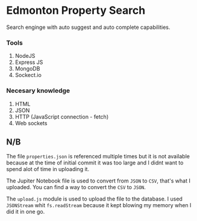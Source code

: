 # Edmonton Property Search

Search enginge with auto suggest and auto complete capabilities. 

### Tools
1. NodeJS
2. Express JS
3. MongoDB
4. Sockect.io

### Necesary knowledge
1. HTML
2. JSON
3. HTTP (JavaScript connection - fetch)
4. Web sockets

## N/B
The file `properties.json` is referenced multiple times but it is not available because at the time of initial commit it was too large and I didnt want to spend alot of time in uploading it.

The Jupiter Notebook file is used to convert from `JSON` to `CSV`, that's what I uploaded. You can find a way to convert the `CSV` to `JSON`.

The `upload.js` module is used to upload the file to the database. I used `JSONStream` whit `fs.readStream` because it kept blowing my memory when I did it in one go.

